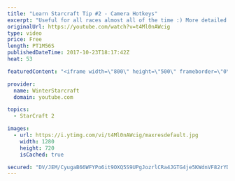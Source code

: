 ```yaml
---
title: "Learn Starcraft Tip #2 - Camera Hotkeys"
excerpt: "Useful for all races almost all of the time :) More detailed guides/tutorials under the learn to play starcraft playlist."
originalUrl: https://youtube.com/watch?v=t4Ml0nAWcig
type: video
price: Free
length: PT1M56S
publishedDateTime: 2017-10-23T18:17:42Z
heat: 53

featuredContent: "<iframe width=\"800\" height=\"500\" frameborder=\"0\" src=\"https://www.youtube.com/embed/t4Ml0nAWcig\" allow=\"accelerometer; autoplay; encrypted-media; gyroscope; picture-in-picture\" allowfullscreen></iframe>"

provider:
  name: WinterStarcraft
  domain: youtube.com

topics:
  - StarCraft 2

images:
  - url: https://i.ytimg.com/vi/t4Ml0nAWcig/maxresdefault.jpg
    width: 1280
    height: 720
    isCached: true

secured: "DV/JEM/CyugaB66WFYPo6it9OXQ5S9UPgJozrlCRa4JGTG4je5KWdnVF82rYDR1OIyQoQUfo7uYlo3bciCuKrTP0tbwIGPp8bkKuD1G1wzEZ0uJuEf847s21IlGFtK2e51/RcyJjAadWBOj4njr4l4+jKQbP252rTYLBhTU9svMLVOKtYd09qMF36Ov0pw98P/2HV3u4WNzLQjWuvrE1WU1Ary6TN0BZL8LGC5ShepyvAQvnefn/YrNgp7HaasiVlIYoogqVepZ0f8RZ1FAXkajr3gGwqBj66tIuqm6jh57Ny2uoiHMwAkoalfoO2Zi4zCjh+XZdaQoGplzi3W5c/KuagyOrgg3dtblCrp4puqvegav/vTgR8T0Tv9oD8ZH30p1LyJ7L27PAJQs/H+Fc4YzNEk6XWp++kXEUgQG+f7c=;8Zh6Zok2nLZlH8DyFrXjQg=="
---
```


